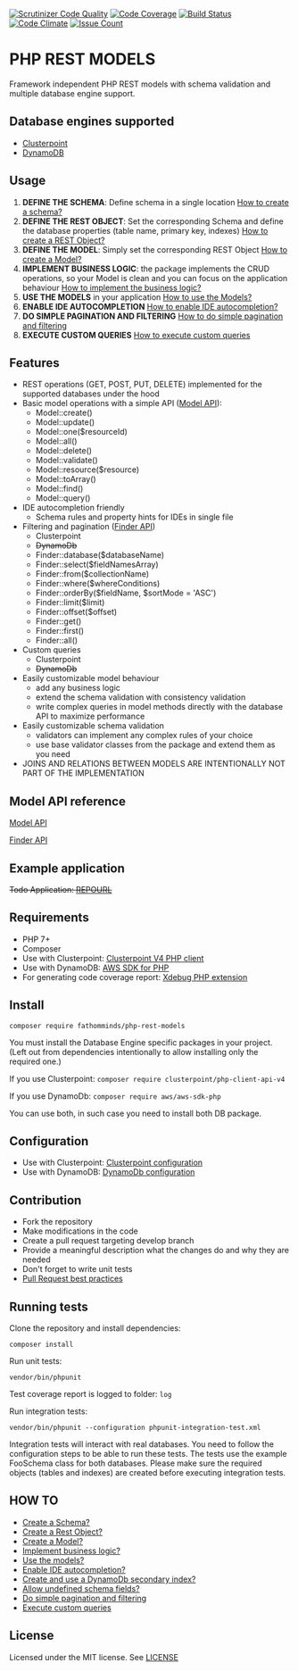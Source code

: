 [![Scrutinizer Code Quality](https://scrutinizer-ci.com/g/fathomminds/php-rest-models/badges/quality-score.png?b=master)](https://scrutinizer-ci.com/g/fathomminds/php-rest-models/?branch=master) [![Code Coverage](https://scrutinizer-ci.com/g/fathomminds/php-rest-models/badges/coverage.png?b=master)](https://scrutinizer-ci.com/g/fathomminds/php-rest-models/?branch=master) [![Build Status](https://scrutinizer-ci.com/g/fathomminds/php-rest-models/badges/build.png?b=master)](https://scrutinizer-ci.com/g/fathomminds/php-rest-models/build-status/master) [![Code Climate](https://codeclimate.com/github/fathomminds/php-rest-models/badges/gpa.svg)](https://codeclimate.com/github/fathomminds/php-rest-models) [![Issue Count](https://codeclimate.com/github/fathomminds/php-rest-models/badges/issue_count.svg)](https://codeclimate.com/github/fathomminds/php-rest-models)

# PHP REST MODELS #

Framework independent PHP REST models with schema validation and multiple database engine support.

## Database engines supported ##

* [Clusterpoint](https://www.clusterpoint.com)
* [DynamoDB](https://aws.amazon.com/dynamodb)

## Usage ##

1. **DEFINE THE SCHEMA**: Define schema in a single location [How to create a schema?](./documentation/howto/schema.md)
2. **DEFINE THE REST OBJECT**: Set the corresponding Schema and define the database properties (table name, primary key, indexes) [How to create a REST Object?](./documentation/howto/object.md)
3. **DEFINE THE MODEL**: Simply set the corresponding REST Object [How to create a Model?](./documentation/howto/model.md)
4. **IMPLEMENT BUSINESS LOGIC**: the package implements the CRUD operations, so your Model is clean and you can focus on the application behaviour [How to implement the business logic?](./documentation/howto/business-logic.md)
5. **USE THE MODELS** in your application [How to use the Models?](./documentation/howto/use-models.md)
6. **ENABLE IDE AUTOCOMPLETION** [How to enable IDE autocompletion?](./documentation/howto/ide-autocompletion.md)
7. **DO SIMPLE PAGINATION AND FILTERING** [How to do simple pagination and filtering](./documentation/howto/pagination-and-filtering.md)
8. **EXECUTE CUSTOM QUERIES** [How to execute custom queries](./documentation/howto/custom-queries.md)

## Features ##

* REST operations (GET, POST, PUT, DELETE) implemented for the supported databases under the hood
* Basic model operations with a simple API ([Model API](./documentation/api/model/index.md)):
    * Model::create()
    * Model::update()
    * Model::one($resourceId)
    * Model::all()
    * Model::delete()
    * Model::validate()
    * Model::resource($resource)
    * Model::toArray()
    * Model::find()
    * Model::query()
* IDE autocompletion friendly
    * Schema rules and property hints for IDEs in single file
* Filtering and pagination ([Finder API](./documentation/api/finder/index.md))
    * Clusterpoint
    * ~~DynamoDb~~
    * Finder::database($databaseName)
    * Finder::select($fieldNamesArray)
    * Finder::from($collectionName)
    * Finder::where($whereConditions)
    * Finder::orderBy($fieldName, $sortMode = 'ASC')
    * Finder::limit($limit)
    * Finder::offset($offset)
    * Finder::get()
    * Finder::first()
    * Finder::all()
* Custom queries
    * Clusterpoint
    * ~~DynamoDb~~
* Easily customizable model behaviour
    * add any business logic
    * extend the schema validation with consistency validation
    * write complex queries in model methods directly with the database API to maximize performance
* Easily customizable schema validation
    * validators can implement any complex rules of your choice
    * use base validator classes from the package and extend them as you need
* JOINS AND RELATIONS BETWEEN MODELS ARE INTENTIONALLY NOT PART OF THE IMPLEMENTATION

## Model API reference ##

  [Model API](./documentation/api/model/index.md)
  
  [Finder API](./documentation/api/finder/index.md)

## Example application ##

~~Todo Application: [REPOURL](REPOURL)~~

## Requirements ##

* PHP 7+
* Composer
* Use with Clusterpoint: [Clusterpoint V4 PHP client](https://github.com/clusterpoint/php-client-api)
* Use with DynamoDB: [AWS SDK for PHP](https://github.com/aws/aws-sdk-php)
* For generating code coverage report: [Xdebug PHP extension](https://xdebug.org)

## Install ##

`composer require fathomminds/php-rest-models`

You must install the Database Engine specific packages in your project. (Left out from dependencies intentionally to allow installing only the required one.)

If you use Clusterpoint: `composer require clusterpoint/php-client-api-v4`

If you use DynamoDb: `composer require aws/aws-sdk-php`

You can use both, in such case you need to install both DB package.

## Configuration ##

* Use with Clusterpoint: [Clusterpoint configuration](./documentation/clusterpoint-config.md)
* Use with DynamoDB: [DynamoDb configuration](./documentation/dynamodb-config.md)

## Contribution ##

* Fork the repository
* Make modifications in the code
* Create a pull request targeting develop branch
* Provide a meaningful description what the changes do and why they are needed
* Don't forget to write unit tests
* [Pull Request best practices](http://blog.ploeh.dk/2015/01/15/10-tips-for-better-pull-requests)

## Running tests ##

Clone the repository and install dependencies:

`composer install`

Run unit tests:

`vendor/bin/phpunit`

Test coverage report is logged to folder: `log`

Run integration tests:

`vendor/bin/phpunit --configuration phpunit-integration-test.xml`

Integration tests will interact with real databases. You need to follow the configuration steps to be able to run these tests. The tests use the example FooSchema class for both databases. Please make sure the required objects (tables and indexes) are created before executing integration tests.

## HOW TO ##

* [Create a Schema?](./documentation/howto/schema.md)
* [Create a Rest Object?](./documentation/howto/object.md)
* [Create a Model?](./documentation/howto/model.md)
* [Implement business logic?](./documentation/howto/business-logic.md)
* [Use the models?](./documentation/howto/use-models.md)
* [Enable IDE autocompletion?](./documentation/howto/ide-autocompletion.md)
* [Create and use a DynamoDb secondary index?](./documentation/howto/dynamodb-secondary-index.md)
* [Allow undefined schema fields?](./documentation/howto/allow-extraneous.md)
* [Do simple pagination and filtering](./documentation/howto/pagination-and-filtering.md)
* [Execute custom queries](./documentation/howto/custom-queries.md)

## License ##

Licensed under the MIT license. See [LICENSE](./LICENSE)

